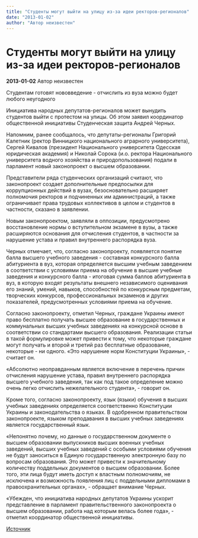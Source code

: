 ```yaml
---
title: "Студенты могут выйти на улицу из-за идеи ректоров-регионалов"
date: "2013-01-02"
author: "Автор неизвестен"
---
```


# Студенты могут выйти на улицу из-за идеи ректоров-регионалов

**2013-01-02** Автор неизвестен

Студентам готовят нововведение - отчислить из вуза можно будет любого неугодного

Инициатива народных депутатов-регионалов может вынудить студентов выйти с протестом на улицы. Об этом заявил координатор общественной инициативы Студенческая защита Андрей Черных.

Напомним, ранее сообщалось, что депутаты-регионалы Григорий Калетник (ректор Винницкого национального аграрного университета), Сергей Кивалов (президент Национального университета Одесская юридическая академия) и Николай Сорока (и.о. ректора Национального университета водного хозяйства и природопользования) подали в парламент новый законопроект о высшем образовании.

Представители ряда студенческих организаций считают, что законопроект создает дополнительные предпосылки для коррупционных действий в вузах, безосновательно расширяет полномочия ректоров и подчиненных им администраций, а также ограничивает права трудовых коллективов в целом и студентов в частности, сказано в заявлении.

Новым законопроектом, заявляли в оппозиции, предусмотрено восстановление нормы о вступительном экзамене в вузы, а также расширяются основания для отчисления студентов, в частности за нарушение устава и правил внутреннего распорядка вуза.

Черных отмечает, что, согласно законопроекту, появляется понятие балла высшего учебного заведения - составная конкурсного балла абитуриента в вуз, которая определяется высшим учебным заведением в соответствии с условиями приема на обучение в высшие учебные заведения и конкурсного балла - итоговая сумма баллов абитуриента в вуз, в которую входят результаты внешнего независимого оценивания его знаний, умений, навыков, способностей по конкурсным предметам, творческих конкурсов, профессиональных экзаменов и других показателей, предусмотренных условиями приема на обучение.

Согласно законопроекту, отметил Черных, граждане Украины имеют право бесплатно получать высшее образование в государственных и коммунальных высших учебных заведениях на конкурсной основе в соответствии со стандартами высшего образования. Реализации статьи в такой формулировке может привести к тому, что некоторые граждане могут получать и второй и третий раз бесплатные образование, некоторые - ни одного. «Это нарушение норм Конституции Украины», - считает он.

«Абсолютно неоправданным является включение в перечень причин отчисления нарушение устава, правил внутреннего распорядка высшего учебного заведения, так как под такое определение можно очень легко отчислить нежелательного студента», - говорит он.

Кроме того, согласно законопроекту, язык (языки) обучения в высших учебных заведениях определяется соответственно Конституции Украины и законодательства о языках. В одобренном правительством законопроекте, языком преподавания в высших учебных заведениях является государственный язык.

«Непонятно почему, но данные о государственном документе о высшем образовании выпускников высших военных учебных заведений, высших учебных заведений с особыми условиями обучения не будут заноситься в Единую государственную электронную базу по вопросам образования. Это может привести к значительному количеству поддельных документов о высшем образовании. Более того, эти лица будут иметь доступ к властным полномочиям, не исключена и возможность появления лиц с поддельными дипломами в правоохранительных органах», - обращает внимание Черных.

«Убежден, что инициатива народных депутатов Украины ускорит представление в парламент правительственного законопроекта о высшем образовании, работа над которым велась более года», - отметил координатор общественной инициативы.

[Источник](http://news.liga.net/news/politics/791075-studenty_mogut_vyyti_na_ulitsu_iz_za_idei_rektorov_regionalov.htm)
